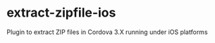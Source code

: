 extract-zipfile-ios
===================

Plugin to extract ZIP files in Cordova 3.X running under iOS platforms
